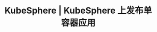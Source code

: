 ---
title: KubeSphere | KubeSphere 上发布单容器应用

pdfUrl: https://kubesphere-community.pek3b.qingstor.com/qkcp/lesson-14/KSCE-200-J001-14-Deployment-one-Container-Service-on-Kubesphere-ppt.pdf
---